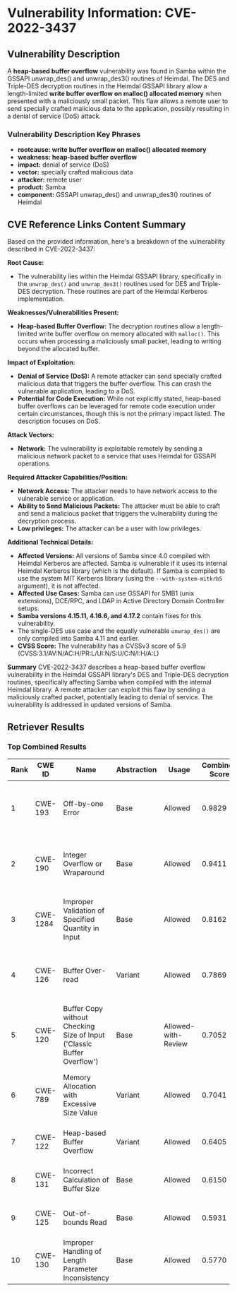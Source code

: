 # Vulnerability Information: CVE-2022-3437

## Vulnerability Description
A **heap-based buffer overflow** vulnerability was found in Samba within the GSSAPI unwrap_des() and unwrap_des3() routines of Heimdal. The DES and Triple-DES decryption routines in the Heimdal GSSAPI library allow a length-limited **write buffer overflow on malloc() allocated memory** when presented with a maliciously small packet. This flaw allows a remote user to send specially crafted malicious data to the application, possibly resulting in a denial of service (DoS) attack.

### Vulnerability Description Key Phrases
- **rootcause:** **write buffer overflow on malloc() allocated memory**
- **weakness:** **heap-based buffer overflow**
- **impact:** denial of service (DoS)
- **vector:** specially crafted malicious data
- **attacker:** remote user
- **product:** Samba
- **component:** GSSAPI unwrap_des() and unwrap_des3() routines of Heimdal

## CVE Reference Links Content Summary
Based on the provided information, here's a breakdown of the vulnerability described in CVE-2022-3437:

**Root Cause:**

*   The vulnerability lies within the Heimdal GSSAPI library, specifically in the `unwrap_des()` and `unwrap_des3()` routines used for DES and Triple-DES decryption. These routines are part of the Heimdal Kerberos implementation.

**Weaknesses/Vulnerabilities Present:**

*   **Heap-based Buffer Overflow:** The decryption routines allow a length-limited write buffer overflow on memory allocated with `malloc()`. This occurs when processing a maliciously small packet, leading to writing beyond the allocated buffer.

**Impact of Exploitation:**

*   **Denial of Service (DoS):**  A remote attacker can send specially crafted malicious data that triggers the buffer overflow. This can crash the vulnerable application, leading to a DoS.
*  **Potential for Code Execution:** While not explicitly stated, heap-based buffer overflows can be leveraged for remote code execution under certain circumstances, though this is not the primary impact listed. The description focuses on DoS.

**Attack Vectors:**

*   **Network:** The vulnerability is exploitable remotely by sending a malicious network packet to a service that uses Heimdal for GSSAPI operations.

**Required Attacker Capabilities/Position:**

*   **Network Access:** The attacker needs to have network access to the vulnerable service or application.
*   **Ability to Send Malicious Packets:**  The attacker must be able to craft and send a malicious packet that triggers the vulnerability during the decryption process.
*  **Low privileges:** The attacker can be a user with low privileges.

**Additional Technical Details:**

*   **Affected Versions:** All versions of Samba since 4.0 compiled with Heimdal Kerberos are affected. Samba is vulnerable if it uses its internal Heimdal Kerberos library (which is the default). If Samba is compiled to use the system MIT Kerberos library (using the `--with-system-mitkrb5` argument), it is not affected.
* **Affected Use Cases:** Samba can use GSSAPI for SMB1 (unix extensions), DCE/RPC, and LDAP in Active Directory Domain Controller setups.
*  **Samba versions 4.15.11, 4.16.6, and 4.17.2** contain fixes for this vulnerability.
*   The single-DES use case and the equally vulnerable `unwrap_des()` are only compiled into Samba 4.11 and earlier.
*   **CVSS Score:**  The vulnerability has a CVSSv3 score of 5.9 (CVSS:3.1/AV:N/AC:H/PR:L/UI:N/S:U/C:N/I:H/A:L)

**Summary**
CVE-2022-3437 describes a heap-based buffer overflow vulnerability in the Heimdal GSSAPI library's DES and Triple-DES decryption routines, specifically affecting Samba when compiled with the internal Heimdal library. A remote attacker can exploit this flaw by sending a maliciously crafted packet, potentially leading to denial of service. The vulnerability is addressed in updated versions of Samba.

## Retriever Results

### Top Combined Results

| Rank | CWE ID | Name | Abstraction | Usage | Combined Score | Retrievers | Individual Scores |
|------|--------|------|-------------|-------|---------------|------------|-------------------|
| 1 | CWE-193 | Off-by-one Error | Base | Allowed | 0.9829 | dense, sparse, graph | dense: 0.567, sparse: 0.649, graph: 0.918 |
| 2 | CWE-190 | Integer Overflow or Wraparound | Base | Allowed | 0.9411 | dense, sparse, graph | dense: 0.556, sparse: 0.695, graph: 0.742 |
| 3 | CWE-1284 | Improper Validation of Specified Quantity in Input | Base | Allowed | 0.8162 | dense, sparse, graph | dense: 0.502, sparse: 0.619, graph: 0.589 |
| 4 | CWE-126 | Buffer Over-read | Variant | Allowed | 0.7869 | dense, sparse, graph | dense: 0.575, sparse: 0.635, graph: 0.563 |
| 5 | CWE-120 | Buffer Copy without Checking Size of Input ('Classic Buffer Overflow') | Base | Allowed-with-Review | 0.7052 | dense, sparse, graph | dense: 0.532, sparse: 0.540, graph: 0.457 |
| 6 | CWE-789 | Memory Allocation with Excessive Size Value | Variant | Allowed | 0.7041 | dense, sparse, graph | dense: 0.529, sparse: 0.547, graph: 0.518 |
| 7 | CWE-122 | Heap-based Buffer Overflow | Variant | Allowed | 0.6405 | dense, sparse | dense: 0.602, sparse: 0.686 |
| 8 | CWE-131 | Incorrect Calculation of Buffer Size | Base | Allowed | 0.6150 | dense, sparse | dense: 0.536, sparse: 0.606 |
| 9 | CWE-125 | Out-of-bounds Read | Base | Allowed | 0.5931 | dense, sparse | dense: 0.503, sparse: 0.597 |
| 10 | CWE-130 | Improper Handling of Length Parameter Inconsistency | Base | Allowed | 0.5770 | dense, sparse | dense: 0.511, sparse: 0.562 |

